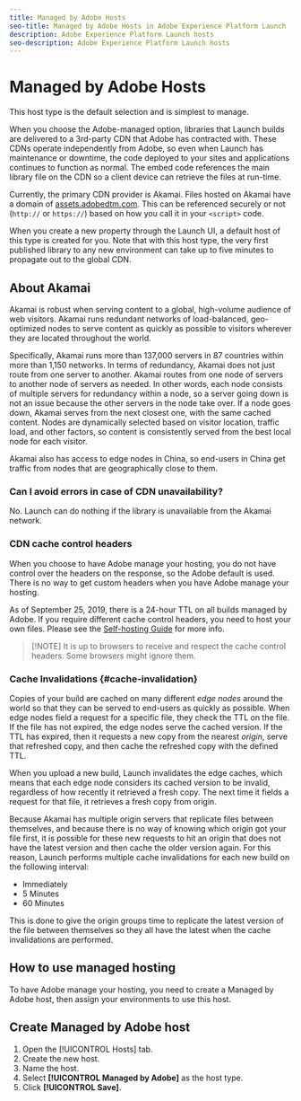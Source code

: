 ```yaml
---
title: Managed by Adobe Hosts
seo-title: Managed by Adobe Hosts in Adobe Experience Platform Launch
description: Adobe Experience Platform Launch hosts
seo-description: Adobe Experience Platform Launch hosts
---
```


# Managed by Adobe Hosts

This host type is the default selection and is simplest to manage.

When you choose the Adobe-managed option, libraries that Launch builds are delivered to a 3rd-party CDN that Adobe has contracted with. These CDNs operate independently from Adobe, so even when Launch has maintenance or downtime, the code deployed to your sites and applications continues to function as normal. The embed code references the main library file on the CDN so a client device can retrieve the files at run-time.

Currently, the primary CDN provider is Akamai. Files hosted on Akamai have a domain of [assets.adobedtm.com](https://assets.adobedtm.com). This can be referenced securely or not (`http://` or `https://`) based on how you call it in your `<script>` code.

When you create a new property through the Launch UI, a default host of this type is created for you. Note that with this host type, the very first published library to any new environment can take up to five minutes to propagate out to the global CDN.

## About Akamai

Akamai is robust when serving content to a global, high-volume audience of web visitors. Akamai runs redundant networks of load-balanced, geo-optimized nodes to serve content as quickly as possible to visitors wherever they are located throughout the world.

Specifically, Akamai runs more than 137,000 servers in 87 countries within more than 1,150 networks. In terms of redundancy, Akamai does not just route from one server to another. Akamai routes from one node of servers to another node of servers as needed. In other words, each node consists of multiple servers for redundancy within a node, so a server going down is not an issue because the other servers in the node take over. If a node goes down, Akamai serves from the next closest one, with the same cached content. Nodes are dynamically selected based on visitor location, traffic load, and other factors, so content is consistently served from the best local node for each visitor.

Akamai also has access to edge nodes in China, so end-users in China get traffic from nodes that are geographically close to them.

### Can I avoid errors in case of CDN unavailability?

No. Launch can do nothing if the library is unavailable from the Akamai network.

### CDN cache control headers

When you choose to have Adobe manage your hosting, you do not have control over the headers on the response, so the Adobe default is used. There is no way to get custom headers when you have Adobe manage your hosting.

As of September 25, 2019, there is a 24-hour TTL on all builds managed by Adobe.  If you require different cache control headers, you need to host your own files.  Please see the [Self-hosting Guide](/help/launch-reference/publishing/hosts/self-hosting-libraries.md) for more info.

>[!NOTE]  It is up to browsers to receive and respect the cache control headers. Some browsers might ignore them.

### Cache Invalidations {#cache-invalidation}

Copies of your build are cached on many different *edge nodes* around the world so that they can be served to end-users as quickly as possible.  When edge nodes field a request for a specific file, they check the TTL on the file.  If the file has not expired, the edge nodes serve the cached version.  If the TTL has expired, then it requests a new copy from the nearest *origin*, serve that refreshed copy, and then cache the refreshed copy with the defined TTL.

When you upload a new build, Launch invalidates the edge caches, which means that each edge node considers its cached version to be invalid, regardless of how recently it retrieved a fresh copy.  The next time it fields a request for that file, it retrieves a fresh copy from origin.

Because Akamai has multiple origin servers that replicate files between themselves, and because there is no way of knowing which origin got your file first, it is possible for these new requests to hit an origin that does not have the latest version and then cache the older version again.  For this reason, Launch performs multiple cache invalidations for each new build on the following interval:

* Immediately
* 5 Minutes
* 60 Minutes

This is done to give the origin groups time to replicate the latest version of the file between themselves so they all have the latest when the cache invalidations are performed.

## How to use managed hosting

To have Adobe manage your hosting, you need to create a Managed by Adobe host, then assign your environments to use this host.

## Create Managed by Adobe host

1. Open the [!UICONTROL Hosts] tab.
1. Create the new host.
1. Name the host.
1. Select **[!UICONTROL Managed by Adobe]** as the host type.
1. Click **[!UICONTROL Save]**.
